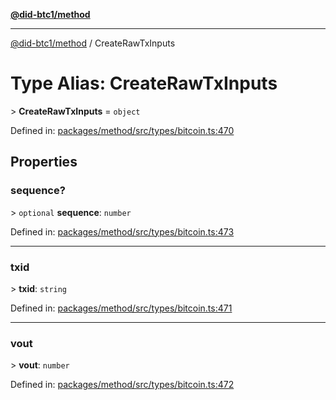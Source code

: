[**@did-btc1/method**](../README.md)

***

[@did-btc1/method](../globals.md) / CreateRawTxInputs

# Type Alias: CreateRawTxInputs

&gt; **CreateRawTxInputs** = `object`

Defined in: [packages/method/src/types/bitcoin.ts:470](https://github.com/dcdpr/did-btc1-js/blob/4ab6f9915d95beed9bc633644c9db1539395f512/packages/method/src/types/bitcoin.ts#L470)

## Properties

### sequence?

&gt; `optional` **sequence**: `number`

Defined in: [packages/method/src/types/bitcoin.ts:473](https://github.com/dcdpr/did-btc1-js/blob/4ab6f9915d95beed9bc633644c9db1539395f512/packages/method/src/types/bitcoin.ts#L473)

***

### txid

&gt; **txid**: `string`

Defined in: [packages/method/src/types/bitcoin.ts:471](https://github.com/dcdpr/did-btc1-js/blob/4ab6f9915d95beed9bc633644c9db1539395f512/packages/method/src/types/bitcoin.ts#L471)

***

### vout

&gt; **vout**: `number`

Defined in: [packages/method/src/types/bitcoin.ts:472](https://github.com/dcdpr/did-btc1-js/blob/4ab6f9915d95beed9bc633644c9db1539395f512/packages/method/src/types/bitcoin.ts#L472)
